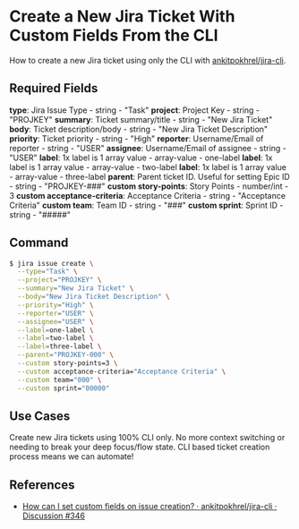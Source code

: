 # Create a New Jira Ticket With Custom Fields From the CLI

How to create a new Jira ticket using only the CLI with [ankitpokhrel/jira-cli](https://github.com/ankitpokhrel/jira-cli).

## Required Fields

**type**: Jira Issue Type - string - "Task"
**project**: Project Key - string - "PROJKEY"
**summary**: Ticket summary/title - string - "New Jira Ticket"
**body**: Ticket description/body - string - "New Jira Ticket Description"
**priority**: Ticket priority - string - "High"
**reporter**: Username/Email of reporter - string - "USER"
**assignee**: Username/Email of assignee - string - "USER"
**label**: 1x label is 1 array value - array-value - one-label
**label**: 1x label is 1 array value - array-value - two-label
**label**: 1x label is 1 array value - array-value - three-label
**parent**: Parent ticket ID. Useful for setting Epic ID - string - "PROJKEY-###"
**custom story-points**: Story Points - number/int - 3
**custom acceptance-criteria**: Acceptance Criteria - string - "Acceptance Criteria"
**custom team**: Team ID - string - "###"
**custom sprint**: Sprint ID - string - "#####"

## Command

```bash
$ jira issue create \
  --type="Task" \
  --project="PROJKEY" \
  --summary="New Jira Ticket" \
  --body="New Jira Ticket Description" \
  --priority="High" \
  --reporter="USER" \
  --assignee="USER" \
  --label=one-label \
  --label=two-label \
  --label=three-label \
  --parent="PROJKEY-000" \
  --custom story-points=3 \
  --custom acceptance-criteria="Acceptance Criteria" \
  --custom team="000" \
  --custom sprint="00000"
```

## Use Cases

Create new Jira tickets using 100% CLI only.
No more context switching or needing to break your deep focus/flow state.
CLI based ticket creation process means we can automate!

## References

- [How can I set custom fields on issue creation? · ankitpokhrel/jira-cli · Discussion #346](https://github.com/ankitpokhrel/jira-cli/discussions/346)

